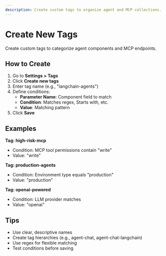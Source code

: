```yaml
---
description: Create custom tags to organize agent and MCP collections.
---
```


# Create New Tags

Create custom tags to categorize agent components and MCP endpoints.

## How to Create

1. Go to **Settings > Tags**
2. Click **Create new tags**
3. Enter tag name (e.g., "langchain-agents")
4. Define conditions:
   - **Parameter Name**: Component field to match
   - **Condition**: Matches regex, Starts with, etc.
   - **Value**: Matching pattern
5. Click **Save**

## Examples

**Tag: high-risk-mcp**
- Condition: MCP tool permissions contain "write"
- Value: "write"

**Tag: production-agents**
- Condition: Environment type equals "production"
- Value: "production"

**Tag: openai-powered**
- Condition: LLM provider matches
- Value: "openai"

## Tips

- Use clear, descriptive names
- Create tag hierarchies (e.g., agent-chat, agent-chat-langchain)
- Use regex for flexible matching
- Test conditions before saving
